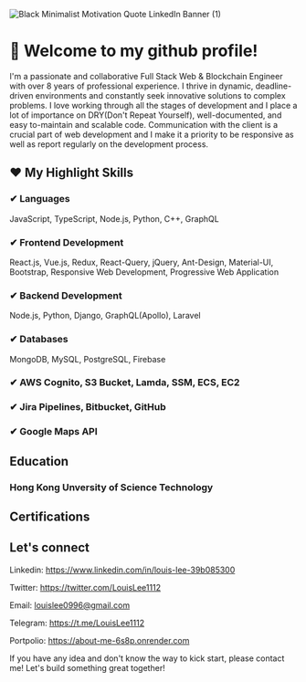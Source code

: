 ![Black Minimalist Motivation Quote LinkedIn Banner (1)](https://github.com/LouisLee-Dev/LouisLee-Dev/assets/132761249/b626cc40-1b3b-4836-81d8-8aad9e1e4b66)

# 👋 Welcome to my github profile!
I'm a passionate and collaborative Full Stack Web & Blockchain Engineer with over 8 years of professional experience. I thrive in dynamic, deadline-driven environments and constantly seek innovative solutions to complex problems.
I love working through all the stages of development and I place a lot of importance on DRY(Don't Repeat Yourself), well-documented, and easy to-maintain and scalable code. Communication with the client is a crucial part of web development and I make it a priority to be responsive as well as report regularly on the development process.

## ❤ My Highlight Skills
### ✔ Languages
JavaScript, TypeScript, Node.js, Python, C++, GraphQL

### ✔ Frontend Development
React.js, Vue.js, Redux, React-Query, jQuery, Ant-Design, Material-UI, Bootstrap, Responsive Web Development, Progressive Web Application

### ✔ Backend Development
Node.js, Python, Django, GraphQL(Apollo), Laravel

### ✔ Databases
MongoDB, MySQL, PostgreSQL, Firebase

### ✔ AWS Cognito, S3 Bucket, Lamda, SSM, ECS, EC2
### ✔ Jira Pipelines, Bitbucket, GitHub
### ✔ Google Maps API 

## Education
### Hong Kong Unversity of Science Technology

## Certifications

## Let's connect
Linkedin: https://www.linkedin.com/in/louis-lee-39b085300

Twitter: https://twitter.com/LouisLee1112

Email: louislee0996@gmail.com

Telegram: https://t.me/LouisLee1112

Portpolio: https://about-me-6s8p.onrender.com

If you have any idea and don't know the way to kick start, please contact me!
Let's build something great together!
